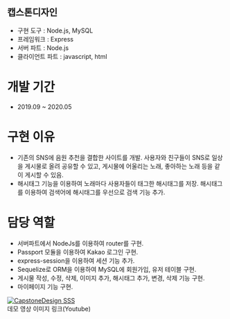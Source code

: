 ## 캡스톤디자인 

- 구현 도구 : Node.js, MySQL
- 프레임워크 : Express
- 서버 파트 : Node.js
- 클라이언트 파트 : javascript, html

# 개발 기간
- 2019.09 ~ 2020.05

# 구현 이유
- 기존의 SNS에 음원 추천을 결합한 사이트를 개발. 사용자와 친구들이 SNS로 일상을 게시물로 올려 공유할 수 있고, 게시물에 어울리는 노래, 좋아하는 노래 등을 같이 게시할 수 있음.
- 해시태그 기능을 이용하여 노래마다 사용자들이 태그한 해시태그를 저장. 해시태그를 이용하여 검색어에 해시태그를 우선으로 검색 기능 추가.

# 담당 역할
- 서버파트에서 NodeJs를 이용하여 router를 구현.
- Passport 모듈을 이용하여 Kakao 로그인 구현.
- express-session을 이용하여 세션 기능 추가.
- Sequelize로 ORM을 이용하여 MySQL에 회원가입, 유저 테이블 구현.
- 게시물 작성, 수정, 삭제, 이미지 추가, 해시태그 추가, 변경, 삭제 기능 구현.
- 마이페이지 기능 구현.

[![CapstoneDesign SSS](http://img.youtube.com/vi/4HKUNP69eHA/0.jpg)](https://www.youtube.com/watch?v=4HKUNP69eHA)<br>데모 영상 이미지 링크(Youtube)
